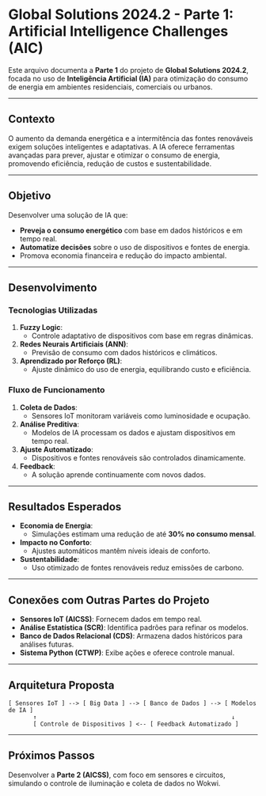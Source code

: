 
# Global Solutions 2024.2 - Parte 1: Artificial Intelligence Challenges (AIC)

Este arquivo documenta a **Parte 1** do projeto de **Global Solutions 2024.2**, focada no uso de **Inteligência Artificial (IA)** para otimização do consumo de energia em ambientes residenciais, comerciais ou urbanos.

---

## Contexto
O aumento da demanda energética e a intermitência das fontes renováveis exigem soluções inteligentes e adaptativas. A IA oferece ferramentas avançadas para prever, ajustar e otimizar o consumo de energia, promovendo eficiência, redução de custos e sustentabilidade.

---

## Objetivo
Desenvolver uma solução de IA que:
- **Preveja o consumo energético** com base em dados históricos e em tempo real.
- **Automatize decisões** sobre o uso de dispositivos e fontes de energia.
- Promova economia financeira e redução do impacto ambiental.

---

## Desenvolvimento

### Tecnologias Utilizadas
1. **Fuzzy Logic**:
   - Controle adaptativo de dispositivos com base em regras dinâmicas.
2. **Redes Neurais Artificiais (ANN)**:
   - Previsão de consumo com dados históricos e climáticos.
3. **Aprendizado por Reforço (RL)**:
   - Ajuste dinâmico do uso de energia, equilibrando custo e eficiência.

### Fluxo de Funcionamento
1. **Coleta de Dados**:
   - Sensores IoT monitoram variáveis como luminosidade e ocupação.
2. **Análise Preditiva**:
   - Modelos de IA processam os dados e ajustam dispositivos em tempo real.
3. **Ajuste Automatizado**:
   - Dispositivos e fontes renováveis são controlados dinamicamente.
4. **Feedback**:
   - A solução aprende continuamente com novos dados.

---

## Resultados Esperados
- **Economia de Energia**:
  - Simulações estimam uma redução de até **30% no consumo mensal**.
- **Impacto no Conforto**:
  - Ajustes automáticos mantêm níveis ideais de conforto.
- **Sustentabilidade**:
  - Uso otimizado de fontes renováveis reduz emissões de carbono.

---

## Conexões com Outras Partes do Projeto
- **Sensores IoT (AICSS)**: Fornecem dados em tempo real.
- **Análise Estatística (SCR)**: Identifica padrões para refinar os modelos.
- **Banco de Dados Relacional (CDS)**: Armazena dados históricos para análises futuras.
- **Sistema Python (CTWP)**: Exibe ações e oferece controle manual.

---

## Arquitetura Proposta
```
[ Sensores IoT ] --> [ Big Data ] --> [ Banco de Dados ] --> [ Modelos de IA ]
       ↑                                                       ↓
       [ Controle de Dispositivos ] <-- [ Feedback Automatizado ]
```

---

## Próximos Passos
Desenvolver a **Parte 2 (AICSS)**, com foco em sensores e circuitos, simulando o controle de iluminação e coleta de dados no Wokwi.

